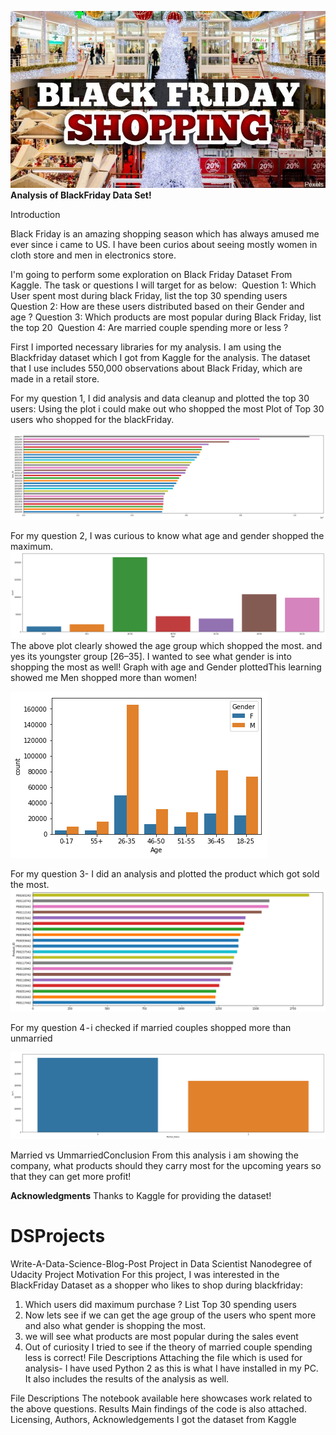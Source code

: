 
![Image](Black+Friday.jpg)
**Analysis of BlackFriday Data Set!**

Introduction

Black Friday is an amazing shopping season which has always amused me ever since i came to US. I have been curios about seeing mostly women in cloth store and men in electronics store.

I'm going to perform some exploration on Black Friday Dataset From Kaggle. The task or questions I will target for as below: 
Question 1: Which User spent most during black Friday, list the top 30 spending users 
Question 2: How are these users distributed based on their Gender and age ? 
Question 3: Which products are most popular during Black Friday, list the top 20 
Question 4: Are married couple spending more or less ?

First I imported necessary libraries for my analysis. I am using the Blackfriday dataset which I got from Kaggle for the analysis.
The dataset that I use includes 550,000 observations about Black Friday, which are made in a retail store.

For my question 1, I did analysis and data cleanup and plotted the top 30 users: Using the plot i could make out who shopped the most
Plot of Top 30 users who shopped for the blackFriday. 

![Image1](image1.png)

For my question 2, I was curious to know what age and gender shopped the maximum.
![Image2](image2.png)
The above plot clearly showed the age group which shopped the most. and yes its youngster group [26–35].
I wanted to see what gender is into shopping the most as well!
Graph with age and Gender plottedThis learning showed me Men shopped more than women!

![Image3](image3.png)

For my question 3- I did an analysis and plotted the product which got sold the most.
![Image4](image4.png)

For my question 4 - i checked if married couples shopped more than unmarried

![Image5](image5.png)

Married vs UmmarriedConclusion
From this analysis i am showing the company, what products should they carry most for the upcoming years so that they can get more profit!

**Acknowledgments**
Thanks to Kaggle for providing the dataset!


# DSProjects

Write-A-Data-Science-Blog-Post
Project in Data Scientist Nanodegree of Udacity
Project Motivation
For this project, I was interested in the BlackFriday Dataset as a shopper who likes to shop during blackfriday:
1.	Which users did maximum purchase ? List Top 30 spending users
2.	Now lets see if we can get the age group of the users who spent more  and also what gender is shopping the most. 
3.	we will see what products are most popular during the sales event
4.	Out of curiosity I tried to see if the theory of married couple spending less is correct! 
File Descriptions 
Attaching the file which is used for analysis- I have used Python 2 as this is what I have installed in my PC. 
It also includes the results of the analysis as well. 

File Descriptions 
The notebook available here showcases work related to the above questions.
Results
Main findings of the code is also attached.
Licensing, Authors, Acknowledgements
I got the dataset from Kaggle 
